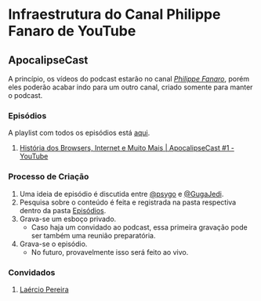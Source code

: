 # Infraestrutura do Canal Philippe Fanaro de YouTube

## ApocalipseCast

A princípio, os vídeos do podcast estarão no canal [*Philippe Fanaro*][youtube], porém eles poderão acabar indo para um outro canal, criado somente para manter o podcast.

### Episódios

A playlist com todos os episódios está [aqui](https://www.youtube.com/playlist?list=PLMYMhzMuvitSzRwPHr1o0_b3rp6-OV4rg).

1. [História dos Browsers, Internet e Muito Mais | ApocalipseCast #1 - YouTube](https://www.youtube.com/watch?v=hRIJS-PwZ5w)

### Processo de Criação

1. Uma ideia de episódio é discutida entre [@psygo][psygo] e [@GugaJedi][GugaJedi].
1. Pesquisa sobre o conteúdo é feita e registrada na pasta respectiva dentro da pasta [Episódios][episodios].
1. Grava-se um esboço privado.
    - Caso haja um convidado ao podcast, essa primeira gravação pode ser também uma reunião preparatória.
1. Grava-se o episódio.
    - No futuro, provavelmente isso será feito ao vivo.


[episodios]: Episódios/
[GugaJedi]: https://github.com/GugaJedi
[psygo]: https://github.com/psygo
[youtube]: https://www.youtube.com/c/PhilippeFanaro

### Convidados

1. [Laércio Pereira][laercioskt]


[laercioskt]: https://github.com/laercioskt

